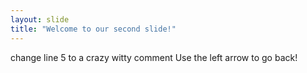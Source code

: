 ```yaml
---
layout: slide
title: "Welcome to our second slide!"
---
```

change line 5 to a crazy witty comment
Use the left arrow to go back!
